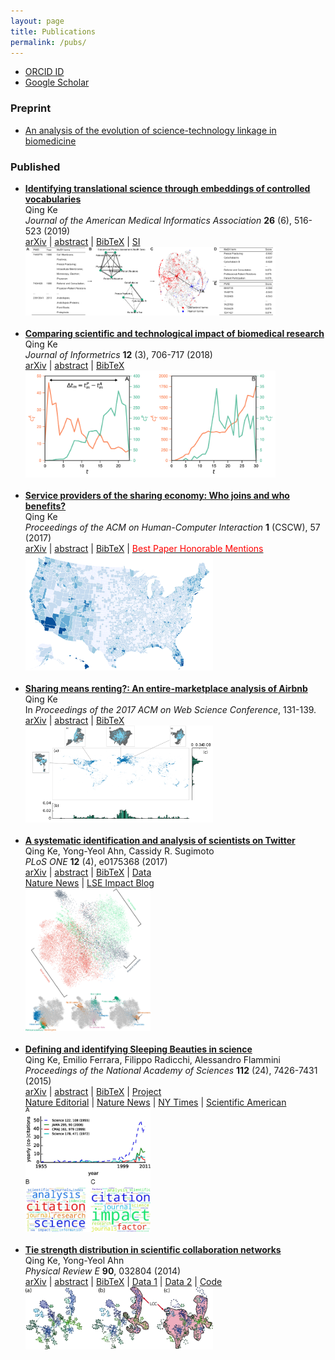```yaml
---
layout: page
title: Publications
permalink: /pubs/
---
```


<script type="text/javascript">
function toggle_visibility(id) {
    var e = document.getElementById(id);
    e.style.display = (e.style.display == 'block') ? 'none' : 'block';
}
</script>

* [ORCID ID](https://orcid.org/0000-0002-2945-5274)
* [Google Scholar](https://scholar.google.com/citations?user=CSKDXt4AAAAJ&hl=en)

### Preprint

* [An analysis of the evolution of science-technology linkage in biomedicine](/assets/pdf/npr_flow.pdf)

### Published

<ul>
<li>
<a href="https://academic.oup.com/jamia/advance-article/doi/10.1093/jamia/ocy177/5369362?guestAccessKey=5e6a6410-de21-40c8-a620-bea85ad95b1b"><strong>Identifying translational science through embeddings of controlled vocabularies</strong></a><br>
Qing Ke<br>
<em>Journal of the American Medical Informatics Association</em> <strong>26</strong> (6), 516-523 (2019)<br>
<a href="https://arxiv.org/abs/1812.10609">arXiv</a> |
<a href="javascript:toggle_visibility('2018transabs')">abstract</a> |
<a href="javascript:toggle_visibility('2018transbib')">BibTeX</a> |
<a href="/assets/pdf/trans_supp.pdf">SI</a><br>
<div id="2018transabs" style="display: none;">
<strong>Objective:</strong> Translational science aims at "translating" basic scientific discoveries into clinical applications. The identification of translational science has practicality such as evaluating the effectiveness of investments made into large programs like the Clinical and Translational Science Awards. Despite several proposed methods that group publications—the primary unit of research output—into some categories, we still lack a quantitative way to place papers onto the full, continuous spectrum from basic research to clinical medicine. <strong>Methods:</strong> Here we learn vector-representations of controlled vocabularies assigned to MEDLINE papers to obtain a Translational Axis (TA) that points from basic science to clinical medicine. The projected position of a term on the TA, expressed by a continuous quantity, indicates the term's "appliedness." The position of a paper, determined by the average location over its terms, quantifies the degree of its "appliedness," which we term as "level score." <strong>Results:</strong> We validate our method by comparing with previous techniques, showing excellent agreement yet uncovering significant variations of scores of papers in previously defined categories. The measure allows us to characterize the standing of journals, disciplines, and the entire biomedical literature along the basic-applied spectrum. Analysis on large-scale citation network reveals two main findings. First, direct citations mainly occurred between papers with similar scores. Second, shortest paths are more likely ended up with a paper closer to the basic end of the spectrum, regardless of where the starting paper is on the spectrum. <strong>Conclusions:</strong> The proposed method provides a quantitative way to identify translational science.<br>
</div>
<div id="2018transbib" style="display: none;">
@article{ke-trans-2018,<br>
author = {Qing Ke},<br>
title = {Identifying translational science through embeddings of controlled vocabularies},<br>
journal = {Journal of the American Medical Informatics Association},<br>
volume = {26},<br>
number = {6},<br>
pages = {516--523},<br>
year = {2019},<br>
doi = {10.1093/jamia/ocy177}<br>
}<br>
</div>
<img src="/assets/paper-fig/trans.png" width="400" />
</li>
<br>

<li>
<a href="https://www.sciencedirect.com/science/article/pii/S1751157718300981"><strong>Comparing scientific and technological impact of biomedical research</strong></a><br>
Qing Ke<br>
<em>Journal of Informetrics</em> <strong>12</strong> (3), 706-717 (2018)<br>
<a href="https://arxiv.org/abs/1804.04105">arXiv</a> |
<a href="javascript:toggle_visibility('2018techimpactabs')">abstract</a> |
<a href="javascript:toggle_visibility('2018techimpactbib')">BibTeX</a><br>
<div id="2018techimpactabs" style="display: none;">
Traditionally, the number of citations that a scholarly paper receives from other papers is used as the proxy of its scientific impact. Yet citations can come from domains outside the scientific community, and one such example is through patented technologies—paper can be cited by patents, achieving technological impact. While the scientific impact of papers has been extensively studied, the technological aspect remains less known in the literature. Here we aim to fill this gap by presenting a comparative study on how 919 thousand biomedical papers are cited by U.S. patents and by other papers over time. We observe a positive correlation between citations from patents and from papers, but there is little overlap between the two domains in either the most cited papers, or papers with the most delayed recognition. We also find that the two types of citations exhibit distinct temporal variations, with patent citations lagging behind paper citations for a median of 6 years for the majority of papers. Our work contributes to the understanding of the technological impact of papers.<br>
</div>
<div id="2018techimpactbib" style="display: none;">
@article{ke-comparison-2018,<br>
author = {Qing Ke},<br>
title = {Comparing scientific and technological impact of biomedical research},<br>
journal = {Journal of Informetrics},<br>
volume = {12},<br>
number = {3},<br>
pages = {706--717},<br>
year = {2018},<br>
doi = {10.1016/j.joi.2018.06.010}<br>
}<br>
</div>
<img src="/assets/paper-fig/2018techimpact.png" width="400" />
</li>
<br>

<li>
<a href="https://dl.acm.org/citation.cfm?id=3134692"><strong>Service providers of the sharing economy: Who joins and who benefits?</strong></a><br>
Qing Ke<br>
<em>Proceedings of the ACM on Human-Computer Interaction</em> <strong>1</strong> (CSCW), 57 (2017)<br>
<a href="https://arxiv.org/abs/1709.07580">arXiv</a> |
<a href="javascript:toggle_visibility('2017providerabs')">abstract</a> |
<a href="javascript:toggle_visibility('2017providerbib')">BibTeX</a> |
<a href="https://medium.com/acm-cscw/announcing-the-best-of-cscw-2018-b98cb91e0f61"><font color="red">Best Paper Honorable Mentions</font></a><br>
<div id="2017providerabs" style="display: none;">
Many "sharing economy" platforms, such as Uber and Airbnb, have become increasingly popular, providing consumers with more choices and suppliers a chance to make profit. They, however, have also brought about emerging issues regarding regulation, tax obligation, and impact on urban environment, and have generated heated debates from various interest groups. Empirical studies regarding these issues are limited, partly due to the unavailability of relevant data. Here we aim to understand service providers of the sharing economy, investigating who joins and who benefits, using the Airbnb market in the United States as a case study. We link more than 211 thousand Airbnb listings owned by 188 thousand hosts with demographic, socio-economic status (SES), housing, and tourism characteristics. We show that income and education are consistently the two most influential factors that are linked to the joining of Airbnb, regardless of the form of participation or year. Areas with lower median household income, or higher fraction of residents who have Bachelor's and higher degrees, tend to have more hosts. However, when considering the performance of listings, as measured by number of newly received reviews, we find that income has a positive effect for entire-home listings; listings located in areas with higher median household income tend to have more new reviews. Our findings demonstrate empirically that the disadvantage of SES-disadvantaged areas and the advantage of SES-advantaged areas may be present in the sharing economy.<br>
</div>
<div id="2017providerbib" style="display: none;">
@article{ke-provider-2017,<br>
author = {Qing Ke},<br>
title = {Service Providers of the Sharing Economy: Who Joins and Who Benefits?},<br>
journal = {Proc. ACM Hum.-Comput. Interact.},<br>
volume = {1},<br>
number = {CSCW},<br>
year = {2017},<br>
pages = {57:1--57:17},<br>
doi = {10.1145/3134692}<br>
}<br>
</div>
<img src="/assets/paper-fig/2017providerentire.png" width="300" />
</li>
<br>

<li>
<a href="http://dl.acm.org/citation.cfm?id=3091504"><strong>Sharing means renting?: An entire-marketplace analysis of Airbnb</strong></a><br>
Qing Ke<br>
In <em>Proceedings of the 2017 ACM on Web Science Conference</em>, 131-139.<br>
<a href="http://arxiv.org/abs/1701.01645">arXiv</a> |
<a href="javascript:toggle_visibility('2017airbnbabs')">abstract</a> |
<a href="javascript:toggle_visibility('2017airbnbbib')">BibTeX</a><br>
<div id="2017airbnbabs" style="display: none;">
Airbnb, an online marketplace for accommodations, has experienced a staggering growth accompanied by intense debates and scattered regulations around the world. Current discourses, however, are largely focused on opinions rather than empirical evidences. Here, we aim to bridge this gap by presenting the first large-scale measurement study on Airbnb, using a crawled data set containing 2.3 million listings, 1.3 million hosts, and 19.3 million reviews. We measure several key characteristics at the heart of the ongoing debate and the sharing economy. Among others, we find that Airbnb has reached a global yet heterogeneous coverage. The majority of its listings across many countries are entire homes, suggesting that Airbnb is actually more like a rental marketplace rather than a spare-room sharing platform. Analysis on star-ratings reveals that there is a bias toward positive ratings, amplified by a bias toward using positive words in reviews. The extent of such bias is greater than Yelp reviews, which were already shown to exhibit a positive bias. We investigate a key issue—commercial hosts who own multiple listings on Airbnb—repeatedly discussed in the current debate. We find that their existence is prevalent, they are early-movers towards joining Airbnb, and their listings are disproportionately entire homes and located in the US. Our work advances the current understanding of how Airbnb is being used and may serve as an independent and empirical reference to inform the debate.<br>
</div>
<div id="2017airbnbbib" style="display: none;">
@inproceedings{ke-airbnb-2017,<br>
author = {Qing Ke},<br>
title = {``Sharing means renting?: An entire-marketplace analysis of Airbnb''},<br>
booktitle = {Proceedings of the 2017 ACM on Web Science Conference},<br>
year = {2017},<br>
pages = {131--139},<br>
doi = {10.1145/3091478.3091504}<br>
}<br>
</div>
<img src="/assets/paper-fig/2017airbnb.png" width="300" />
</li>
<br>

<li>
<a href="https://journals.plos.org/plosone/article?id=10.1371/journal.pone.0175368"><strong>A systematic identification and analysis of scientists on Twitter</strong></a><br>
Qing Ke, Yong-Yeol Ahn, Cassidy R. Sugimoto<br>
<em>PLoS ONE</em> <strong>12</strong> (4), e0175368 (2017)<br>
<a href="https://arxiv.org/abs/1608.06229">arXiv</a> |
<a href="javascript:toggle_visibility('2017scientistabs')">abstract</a> |
<a href="javascript:toggle_visibility('2017scientistbib')">BibTeX</a> |
<a href="/projects/twitter-science/twitter-scientist.html">Data</a><br>
<a href="http://www.nature.com/news/what-all-those-scientists-on-twitter-are-really-doing-1.21873">Nature News</a> |
<a href="http://blogs.lse.ac.uk/impactofsocialsciences/2017/07/12/scientific-birds-of-a-feather-flock-together-science-communication-on-social-media-rarely-happens-across-or-beyond-disciplinary-boundaries/">LSE Impact Blog</a><br>
<div id="2017scientistabs" style="display: none;">
Metrics derived from Twitter and other social media—often referred to as altmetrics—are increasingly used to estimate the broader social impacts of scholarship. Such efforts, however, may produce highly misleading results, as the entities that participate in conversations about science on these platforms are largely unknown. For instance, if altmetric activities are generated mainly by scientists, does it really capture broader social impacts of science? Here we present a systematic approach to identifying and analyzing scientists on Twitter. Our method can identify scientists across many disciplines, without relying on external bibliographic data, and be easily adapted to identify other stakeholder groups in science. We investigate the demographics, sharing behaviors, and interconnectivity of the identified scientists. We find that Twitter has been employed by scholars across the disciplinary spectrum, with an over-representation of social and computer and information scientists; under-representation of mathematical, physical, and life scientists; and a better representation of women compared to scholarly publishing. Analysis of the sharing of URLs reveals a distinct imprint of scholarly sites, yet only a small fraction of shared URLs are science-related. We find an assortative mixing with respect to disciplines in the networks between scientists, suggesting the maintenance of disciplinary walls in social media. Our work contributes to the literature both methodologically and conceptually—we provide new methods for disambiguating and identifying particular actors on social media and describing the behaviors of scientists, thus providing foundational information for the construction and use of indicators on the basis of social media metrics.<br>
</div>
<div id="2017scientistbib" style="display: none;">
@article{ke2017twitter,<br>
author = {Qing Ke and Yong-Yeol Ahn and Cassidy R. Sugimoto},<br>
title = {A systematic identification and analysis of scientists on Twitter},<br>
journal = {PLOS ONE},<br>
volume = {12},<br>
number = {4},<br>
pages = {e0175368},<br>
year = {2017},<br>
doi = {journal.pone.0175368}<br>
}<br>
</div>
<img src="/assets/paper-fig/2017scientist.png" width="200" />
</li>
<br>

<li>
<a href="http://www.pnas.org/content/112/24/7426"><strong>Defining and identifying Sleeping Beauties in science</strong></a><br>
Qing Ke, Emilio Ferrara, Filippo Radicchi, Alessandro Flammini<br>
<em>Proceedings of the National Academy of Sciences</em> <strong>112</strong> (24), 7426-7431 (2015)<br>
<a href="https://arxiv.org/abs/1505.06454">arXiv</a> |
<a href="javascript:toggle_visibility('2015beautyabs')">abstract</a> |
<a href="javascript:toggle_visibility('2015beautybib')">BibTeX</a> |
<a href="/projects/beauty/beauty.html">Project</a><br>
<a href="http://www.nature.com/news/wakey-wakey-1.17617">Nature Editorial</a> |
<a href="http://www.nature.com/news/sleeping-beauty-papers-slumber-for-decades-1.17615">Nature News</a> |
<a href="http://www.nytimes.com/2015/05/26/science/einstein-sleeping-beauty-study.html">NY Times</a> |
<a href="http://www.scientificamerican.com/article/graphic-science-some-of-the-best-science-can-slumber-for-years">Scientific American</a><br>
<div id="2015beautyabs" style="display: none;">
A Sleeping Beauty (SB) in science refers to a paper whose importance is not recognized for several years after publication. Its citation history exhibits a long hibernation period followed by a sudden spike of popularity. Previous studies suggest a relative scarcity of SBs. The reliability of this conclusion is, however, heavily dependent on identification methods based on arbitrary threshold parameters for sleeping time and number of citations, applied to small or monodisciplinary bibliographic datasets. Here we present a systematic, large-scale, and multidisciplinary analysis of the SB phenomenon in science. We introduce a parameter-free measure that quantifies the extent to which a specific paper can be considered an SB. We apply our method to 22 million scientific papers published in all disciplines of natural and social sciences over a time span longer than a century. Our results reveal that the SB phenomenon is not exceptional. There is a continuous spectrum of delayed recognition where both the hibernation period and the awakening intensity are taken into account. Although many cases of SBs can be identified by looking at monodisciplinary bibliographic data, the SB phenomenon becomes much more apparent with the analysis of multidisciplinary datasets, where we can observe many examples of papers achieving delayed yet exceptional importance in disciplines different from those where they were originally published. Our analysis emphasizes a complex feature of citation dynamics that so far has received little attention, and also provides empirical evidence against the use of short-term citation metrics in the quantification of scientific impact.<br>
</div>
<div id="2015beautybib" style="display: none;">
@article{ke-beauty-2015,<br>
author = {Qing Ke and Emilio Ferrara and Filippo Radicchi and Alessandro Flammini},<br>
title = {Defining and identifying Sleeping Beauties in science},<br>
journal = {Proceedings of the National Academy of Sciences},<br>
volume = {112},<br>
number = {24},<br>
pages = {7426--7431},<br>
year = {2015},<br>
doi = {10.1073/pnas.1424329112}<br>
}<br>
</div>
<img src="/assets/paper-fig/2015beauty.jpg" width="200" />
</li>
<br>

<li>
<a href="https://journals.aps.org/pre/abstract/10.1103/PhysRevE.90.032804"><strong>Tie strength distribution in scientific collaboration networks</strong></a><br>
Qing Ke, Yong-Yeol Ahn<br>
<em>Physical Review E</em> <strong>90</strong>, 032804 (2014)<br>
<a href="https://arxiv.org/abs/1401.5027">arXiv</a> |
<a href="javascript:toggle_visibility('2014tieabs')">abstract</a> |
<a href="javascript:toggle_visibility('2014tiebib')">BibTeX</a> |
<a href="http://www-personal.umich.edu/~mejn/netdata/">Data 1</a> |
<a href="https://journals.aps.org/datasets">Data 2</a> |
<a href="https://github.com/qke/sci-colla">Code</a><br>
<div id="2014tieabs" style="display: none;">
Science is increasingly dominated by teams. Understanding patterns of scientific collaboration and their impacts on the productivity and evolution of disciplines is crucial to understand scientific processes. Electronic bibliography offers a unique opportunity to map and investigate the nature of scientific collaboration. Recent work have demonstrated a counter-intuitive organizational pattern of scientific collaboration networks: densely interconnected local clusters consist of weak ties, whereas strong ties play the role of connecting different clusters. This pattern contrasts itself from many other types of networks where strong ties form communities while weak ties connect different communities. Although there are many models for collaboration networks, no model reproduces this pattern. In this paper, we present an evolution model of collaboration networks, which reproduces many properties of real-world collaboration networks, including the organization of tie strengths, skewed degree and weight distribution, high clustering and assortative mixing.<br>
</div>
<div id="2014tiebib" style="display: none;">
@article{ke-tie-2014,<br>
author = {Qing Ke and Yong-Yeol Ahn},<br>
title = {Tie strength distribution in scientific collaboration networks},<br>
journal = {Physical Review E},<br>
volume = {90},<br>
issue = {3},<br>
pages = {032804},<br>
year = {2014},<br>
doi = {10.1103/PhysRevE.90.032804}<br>
}<br>
</div>
<img src="/assets/paper-fig/2014tie.png" width="300" />
</li>
</ul>
